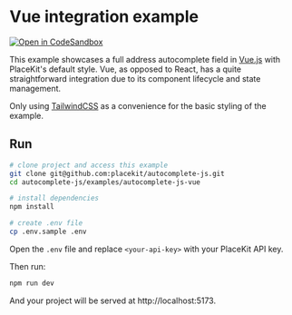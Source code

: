 # Vue integration example

[![Open in CodeSandbox](https://img.shields.io/badge/Open%20in-CodeSandbox-blue?style=flat-square&logo=codesandbox)](https://githubbox.com/placekit/autocomplete-js/tree/main/examples/autocomplete-js-vue)

This example showcases a full address autocomplete field in [Vue.js](https://vuejs.org) with PlaceKit's default style. Vue, as opposed to React, has a quite straightforward integration due to its component lifecycle and state management.

Only using [TailwindCSS](https://tailwindcss.com) as a convenience for the basic styling of the example.

## Run

```sh
# clone project and access this example
git clone git@github.com:placekit/autocomplete-js.git
cd autocomplete-js/examples/autocomplete-js-vue

# install dependencies
npm install

# create .env file
cp .env.sample .env
```

Open the `.env` file and replace `<your-api-key>` with your PlaceKit API key.

Then run:

```sh
npm run dev
```

And your project will be served at http://localhost:5173.